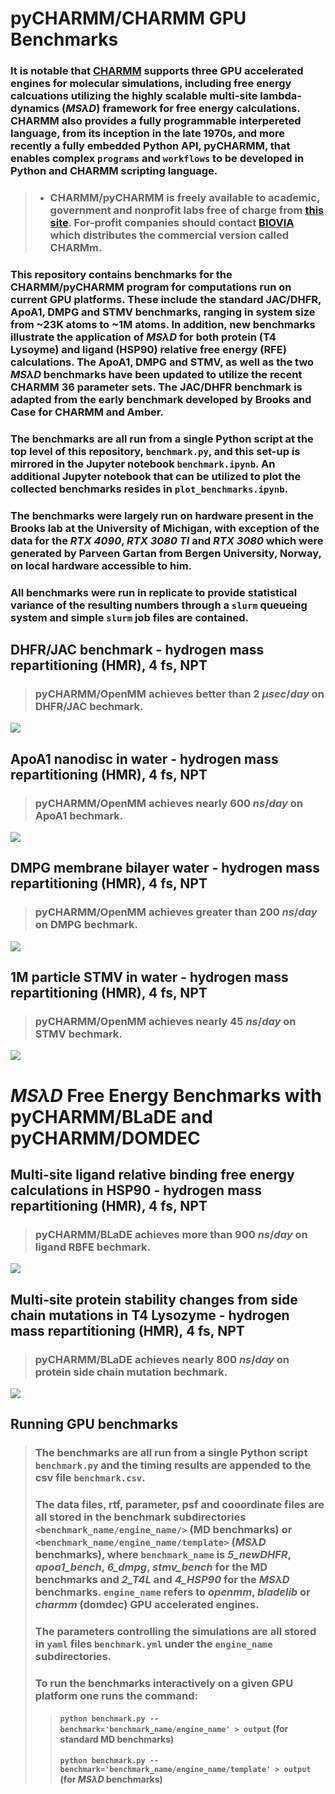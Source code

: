 # pyCHARMM/CHARMM GPU Benchmarks
### It is notable that [CHARMM](https://academiccharmm.org/) supports three GPU accelerated engines for molecular simulations, including free energy calcuations utilizing the highly scalable multi-site lambda-dynamics ($MS\lambda D$) framework for free energy calculations. CHARMM also provides a fully programmable interpereted language, from its inception in the late 1970s, and more recently a fully embedded Python API, pyCHARMM, that enables complex `programs` and `workflows` to be developed in Python and CHARMM scripting language. 
> * ### CHARMM/pyCHARMM is freely available to academic, government and nonprofit labs free of charge from [this site](https://brooks.chem.lsa.umich.edu/register/). For-profit companies should contact [BIOVIA](https://www.3ds.com/support/) which distributes the commercial version called CHARMm.
### This repository contains benchmarks for the CHARMM/pyCHARMM program for computations run on current GPU platforms. These include the standard JAC/DHFR, ApoA1, DMPG and STMV benchmarks, ranging in system size from ~23K atoms to ~1M atoms. In addition, new benchmarks illustrate the application of $MS\lambda D$ for both protein (T4 Lysoyme) and ligand (HSP90) relative free energy (RFE) calculations. The ApoA1, DMPG and STMV, as well as the two $MS\lambda D$ benchmarks have been updated to utilize the recent CHARMM 36 parameter sets. The JAC/DHFR benchmark is adapted from the early benchmark developed by Brooks and Case for CHARMM and Amber. 
### The benchmarks are all run from a single Python script at the top level of this repository, `benchmark.py`, and this set-up is mirrored in the Jupyter notebook `benchmark.ipynb`. An additional Jupyter notebook that can be utilized to plot the collected benchmarks resides in `plot_benchmarks.ipynb`.
### The benchmarks were largely run on hardware present in the Brooks lab at the University of Michigan, with exception of the data for the *RTX 4090*, *RTX 3080 TI* and *RTX 3080* which were generated by Parveen Gartan from Bergen University, Norway, on local hardware accessible to him.
### All benchmarks were run in replicate to provide statistical variance of the resulting numbers through a `slurm` queueing system and simple `slurm` job files are contained.
## DHFR/JAC benchmark - hydrogen mass repartitioning (HMR), 4 fs, NPT 
> ### pyCHARMM/OpenMM achieves better than $2\ \mu sec/day$ on DHFR/JAC bechmark.

<image src='figures/5_newDHFR.jpg' />

## ApoA1 nanodisc in water - hydrogen mass repartitioning (HMR), 4 fs, NPT 
> ### pyCHARMM/OpenMM achieves nearly  $600\ ns /day$ on ApoA1 bechmark.

<image src='figures/apoa1_bench.jpg' />

## DMPG membrane bilayer water - hydrogen mass repartitioning (HMR), 4 fs, NPT 
> ### pyCHARMM/OpenMM achieves greater than  $200\ ns /day$ on DMPG bechmark.

<image src='figures/6_dmpg.jpg' />

## 1M particle STMV in water - hydrogen mass repartitioning (HMR), 4 fs, NPT 
> ### pyCHARMM/OpenMM achieves nearly   $45\ ns /day$ on STMV bechmark.

<image src='figures/stmv_bench.jpg' />

# $MS\lambda D$ Free Energy Benchmarks with pyCHARMM/BLaDE and pyCHARMM/DOMDEC

## Multi-site ligand relative binding free energy calculations in HSP90 - hydrogen mass repartitioning (HMR), 4 fs, NPT 
> ### pyCHARMM/BLaDE achieves more than $900\ ns /day$ on ligand RBFE bechmark.

<image src='figures/4_HSP90.jpg' />

## Multi-site protein stability changes from side chain mutations in T4 Lysozyme - hydrogen mass repartitioning (HMR), 4 fs, NPT 
> ### pyCHARMM/BLaDE achieves nearly $800\ ns /day$ on protein side chain mutation bechmark.

<image src='figures/2_T4L.jpg' />

## Running GPU benchmarks
> ### The benchmarks are all run from a single Python script `benchmark.py` and the timing results are appended to the csv file `benchmark.csv`.
>  ### The data files, rtf, parameter, psf and cooordinate files are all stored in the benchmark subdirectories `<benchmark_name/engine_name/>` (MD benchmarks) or `<benchmark_name/engine_name/template>` ($MS\lambda D$ benchmarks), where `benchmark_name` is *5_newDHFR*, *apoa1_bench*, *6_dmpg*, *stmv_bench* for the MD benchmarks and *2_T4L* and *4_HSP90* for the $MS\lambda D$ benchmarks. `engine_name` refers to *openmm*, *bladelib* or *charmm* (domdec) GPU accelerated engines.
>  ### The parameters controlling the simulations are all stored in `yaml` files `benchmark.yml` under the `engine_name` subdirectories.
>  ### To run the benchmarks interactively on a given GPU platform one runs the command:
> > #### `python benchmark.py --benchmark='benchmark_name/engine_name' > output` (for standard MD benchmarks)
> >  #### `python benchmark.py --benchmark='benchmark_name/engine_name/template' > output` (for $MS\lambda D$ benchmarks)
